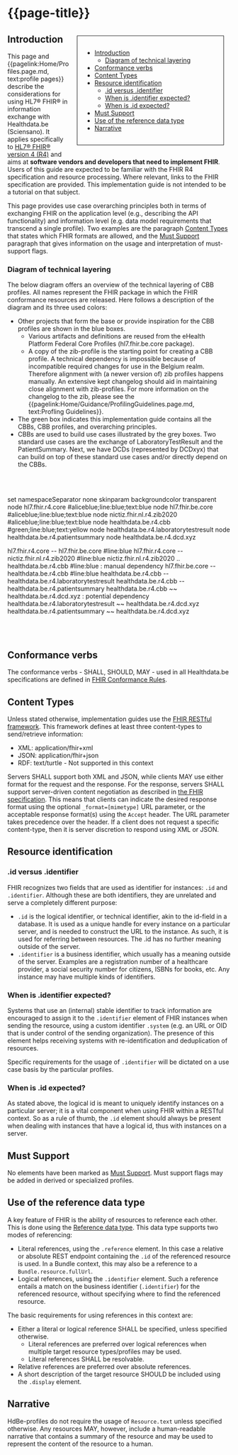 # {{page-title}}

<div style="float:right;border:1px;border-style:solid;padding:15px;margin:15px;width:300px;">

* [Introduction](#introduction)
    * [Diagram of technical layering](#diagram)
* [Conformance verbs](conformance-verbs)
* [Content Types](#contact-types) 
* [Resource identification](#resource-identification)
    * [.id versus .identifier](#id-vs-identifier)
    * [When is .identifier expected?](#when-is-identifier-expected)
    * [When is .id expected?](#when-is-id-expected)
* [Must Support](#must-support)
* [Use of the reference data type](#reference-data-type)
* [Narrative](#narrative)

</div>

## Introduction <a name="introduction"></a>

This page and {{pagelink:Home/Profiles.page.md, text:profile pages}} describe the considerations for using HL7® FHIR® in information exchange with Healthdata.be (Sciensano). It applies specifically to [HL7® FHIR® version 4 (R4)](https://hl7.org/fhir/R4/) and aims at **software vendors and developers that need to implement FHIR**. Users of this guide are expected to be familiar with the FHIR R4 specification and resource processing. Where relevant, links to the FHIR specification are provided. This implementation guide is not intended to be a tutorial on that subject.

This page provides use case overarching principles both in terms of exchanging FHIR on the application level (e.g., describing the API functionality) and information level (e.g. data model requirements that transcend
a single profile). Two examples are the paragraph [Content Types](#contact-types) that states which FHIR formats are allowed, and the [Must Support](#must-support) paragraph that gives information on the usage and interpretation of must-support flags.

### Diagram of technical layering <a name="diagram"></a>

The below diagram offers an overview of the technical layering of CBB profiles. All names represent the FHIR package in which the FHIR conformance resources are released. Here follows a description of the diagram and its three used colors:
- Other projects that form the base or provide inspiration for the CBB profiles are shown in the blue boxes. 
	- Various artifacts and definitions are reused from the eHealth Platform Federal Core Profiles (hl7.fhir.be.core package). 
	- A copy of the zib-profile is the starting point for creating a CBB profile. A technical dependency is impossible because of incompatible required changes for use in the Belgium realm. Therefore alignment with (a newer version of) zib profiles happens manually. An extensive kept changelog should aid in maintaining close alignment with zib-profiles. For more information on the changelog to the zib, please see the {{pagelink:Home/Guidance/ProfilingGuidelines.page.md, text:Profling Guidelines}}.  
- The green box indicates this implementation guide contains all the CBBs, CBB profiles, and overarching principles.
- CBBs are used to build use cases illustrated by the grey boxes. Two standard use cases are the exchange of LaboratoryTestResult and the PatientSummary. Next, we have DCDs (represented by DCDxyx) that can build on top of these standard use cases and/or directly depend on the CBBs. 

<br/><br/>

<plantuml>
set namespaceSeparator none
skinparam backgroundcolor transparent
node hl7.fhir.r4.core                       #aliceblue;line:blue;text:blue
node hl7.fhir.be.core                       #aliceblue;line:blue;text:blue
node nictiz.fhir.nl.r4.zib2020              #aliceblue;line:blue;text:blue
node healthdata.be.r4.cbb                   #green;line:blue;text:yellow
node healthdata.be.r4.laboratorytestresult
node healthdata.be.r4.patientsummary
node healthdata.be.r4.dcd.xyz

hl7.fhir.r4.core -- hl7.fhir.be.core #line:blue
hl7.fhir.r4.core -- nictiz.fhir.nl.r4.zib2020 #line:blue
nictiz.fhir.nl.r4.zib2020 .. healthdata.be.r4.cbb #line:blue : manual dependency 
hl7.fhir.be.core -- healthdata.be.r4.cbb #line:blue
healthdata.be.r4.cbb -- healthdata.be.r4.laboratorytestresult
healthdata.be.r4.cbb -- healthdata.be.r4.patientsummary
healthdata.be.r4.cbb ~~ healthdata.be.r4.dcd.xyz : potential dependency
healthdata.be.r4.laboratorytestresult ~~ healthdata.be.r4.dcd.xyz  
healthdata.be.r4.patientsummary ~~ healthdata.be.r4.dcd.xyz 
</plantuml>

<br/><br/>

## Conformance verbs <a name="conformance-verbs"></a>
The conformance verbs - SHALL, SHOULD, MAY - used in all Healthdata.be specifications are defined in [FHIR Conformance Rules](http://hl7.org/fhir/R4/conformance-rules.html#conflang).

## Content Types <a name="contact-types"></a>
Unless stated otherwise, implementation guides use the [FHIR RESTful framework](https://hl7.org/fhir/R4/http.html#mime-type). This framework defines at least three content-types to send/retrieve information:

- XML: application/fhir+xml
- JSON: application/fhir+json
- RDF: text/turtle - Not supported in this context

Servers SHALL support both XML and JSON, while clients MAY use either format for the request and the response. For the response, servers SHALL support server-driven content negotiation as described in [the FHIR specification](https://www.hl7.org/fhir/r4/http.html#mime-type). This means that clients can indicate the desired response format using the optional `_format=[mimetype]` URL parameter, or the acceptable response format(s) using the `Accept` header. The URL parameter takes precedence over the header. If a client does not request a specific content-type, then it is server discretion to respond using XML or JSON.

## Resource identification <a name="resource-identification"></a>
### .id versus .identifier <a name="id-vs-identifier"></a>
FHIR recognizes two fields that are used as identifier for instances: `.id` and `.identifier`. Although these are both identifiers, they are unrelated and serve a completely different purpose:

- `.id` is the logical identifier, or technical identifier, akin to the id-field in a database. It is used as a unique handle for every instance on a particular server, and is needed to construct the URL to the instance. As such, it is used for referring between resources. The .id has no further meaning outside of the server.
- `.identifier` is a business identifier, which usually has a meaning outside of the server. Examples are a registration number of a healthcare provider, a social security number for citizens, ISBNs for books, etc. Any instance may have multiple kinds of identifiers.

### When is .identifier expected? <a name="when-is-identifier-expected"></a>
Systems that use an (internal) stable identifier to track information are encouraged to assign it to the `.identifier` element of FHIR instances when sending the resource, using a custom identifier `.system` (e.g. an URL or OID that is under control of the sending organization). The presence of this element helps receiving systems with re-identification and deduplication of resources.

Specific requirements for the usage of `.identifier` will be dictated on a use case basis by the particular profiles.

### When is .id expected? <a name="when-is-id-expected"></a>
As stated above, the logical id is meant to uniquely identify instances on a particular server; it is a vital component when using FHIR within a RESTful context. So as a rule of thumb, the `.id` element should always be present when dealing with instances that have a logical id, thus with instances on a server. 

## Must Support <a name="must-support"></a>
No elements have been marked as [Must Support](https://www.hl7.org/fhir/profiling.html#mustsupport). Must support flags may be added in derived or specialized profiles.  

## Use of the reference data type <a name="reference-data-type"></a>
A key feature of FHIR is the ability of resources to reference each other. This is done using the [Reference data type](https://hl7.org/fhir/R4/references.html#Reference). This data type supports two modes of referencing:

- Literal references, using the `.reference` element. In this case a relative or absolute REST endpoint containing the `.id` of the referenced resource is used. In a Bundle context, this may also be a reference to a `Bundle.resource.fullUrl`.
- Logical references, using the `.identifier` element. Such a reference entails a match on the business identifier (`.identifier`) for the referenced resource, without specifying where to find the referenced resource. 

The basic requirements for using references in this context are:

- Either a literal or logical reference SHALL be specified, unless specified otherwise.
    - Literal references are preferred over logical references when multiple target resource types/profiles may be used.
    - Literal references SHALL be resolvable.
- Relative references are preferred over absolute references.
- A short description of the target resource SHOULD be included using the `.display` element.

## Narrative <a name="narrative"></a>
HdBe-profiles do not require the usage of `Resource.text` unless specified otherwise. Any resources MAY, however, include a human-readable narrative that contains a summary of the resource and may be used to represent the content of the resource to a human.
